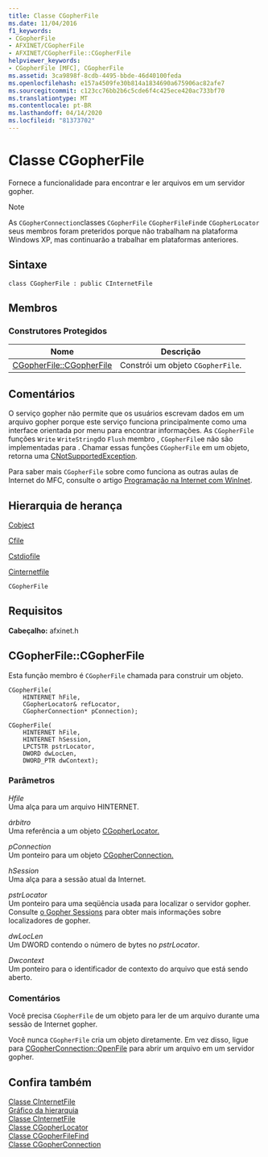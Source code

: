 ```yaml
---
title: Classe CGopherFile
ms.date: 11/04/2016
f1_keywords:
- CGopherFile
- AFXINET/CGopherFile
- AFXINET/CGopherFile::CGopherFile
helpviewer_keywords:
- CGopherFile [MFC], CGopherFile
ms.assetid: 3ca9898f-8cdb-4495-bbde-46d40100feda
ms.openlocfilehash: e157a4509fe30b814a1834690a675906ac82afe7
ms.sourcegitcommit: c123cc76bb2b6c5cde6f4c425ece420ac733bf70
ms.translationtype: MT
ms.contentlocale: pt-BR
ms.lasthandoff: 04/14/2020
ms.locfileid: "81373702"
---
```

# <a name="cgopherfile-class"></a>Classe CGopherFile

Fornece a funcionalidade para encontrar e ler arquivos em um servidor gopher.

> [!NOTE]
> As `CGopherConnection`classes `CGopherFile` `CGopherFileFind`e `CGopherLocator` seus membros foram preteridos porque não trabalham na plataforma Windows XP, mas continuarão a trabalhar em plataformas anteriores.

## <a name="syntax"></a>Sintaxe

```
class CGopherFile : public CInternetFile
```

## <a name="members"></a>Membros

### <a name="protected-constructors"></a>Construtores Protegidos

|Nome|Descrição|
|----------|-----------------|
|[CGopherFile::CGopherFile](#cgopherfile)|Constrói um objeto `CGopherFile`.|

## <a name="remarks"></a>Comentários

O serviço gopher não permite que os usuários escrevam dados em um arquivo gopher porque este serviço funciona principalmente como uma interface orientada por menu para encontrar informações. As `CGopherFile` funções `Write` `WriteString`do `Flush` membro , `CGopherFile`e não são implementadas para . Chamar essas funções `CGopherFile` em um objeto, retorna uma [CNotSupportedException](../../mfc/reference/cnotsupportedexception-class.md).

Para saber mais `CGopherFile` sobre como funciona as outras aulas de Internet do MFC, consulte o artigo [Programação na Internet com WinInet](../../mfc/win32-internet-extensions-wininet.md).

## <a name="inheritance-hierarchy"></a>Hierarquia de herança

[Cobject](../../mfc/reference/cobject-class.md)

[Cfile](../../mfc/reference/cfile-class.md)

[Cstdiofile](../../mfc/reference/cstdiofile-class.md)

[Cinternetfile](../../mfc/reference/cinternetfile-class.md)

`CGopherFile`

## <a name="requirements"></a>Requisitos

**Cabeçalho:** afxinet.h

## <a name="cgopherfilecgopherfile"></a><a name="cgopherfile"></a>CGopherFile::CGopherFile

Esta função membro é `CGopherFile` chamada para construir um objeto.

```
CGopherFile(
    HINTERNET hFile,
    CGopherLocator& refLocator,
    CGopherConnection* pConnection);

CGopherFile(
    HINTERNET hFile,
    HINTERNET hSession,
    LPCTSTR pstrLocator,
    DWORD dwLocLen,
    DWORD_PTR dwContext);
```

### <a name="parameters"></a>Parâmetros

*Hfile*<br/>
Uma alça para um arquivo HINTERNET.

*árbitro*<br/>
Uma referência a um objeto [CGopherLocator.](../../mfc/reference/cgopherlocator-class.md)

*pConnection*<br/>
Um ponteiro para um objeto [CGopherConnection.](../../mfc/reference/cgopherconnection-class.md)

*hSession*<br/>
Uma alça para a sessão atual da Internet.

*pstrLocator*<br/>
Um ponteiro para uma seqüência usada para localizar o servidor gopher. Consulte [o Gopher Sessions](cgopherlocator-class.md) para obter mais informações sobre localizadores de gopher.

*dwLocLen*<br/>
Um DWORD contendo o número de bytes no *pstrLocator*.

*Dwcontext*<br/>
Um ponteiro para o identificador de contexto do arquivo que está sendo aberto.

### <a name="remarks"></a>Comentários

Você precisa `CGopherFile` de um objeto para ler de um arquivo durante uma sessão de Internet gopher.

Você nunca `CGopherFile` cria um objeto diretamente. Em vez disso, ligue para [CGopherConnection::OpenFile](../../mfc/reference/cgopherconnection-class.md#openfile) para abrir um arquivo em um servidor gopher.

## <a name="see-also"></a>Confira também

[Classe CInternetFile](../../mfc/reference/cinternetfile-class.md)<br/>
[Gráfico da hierarquia](../../mfc/hierarchy-chart.md)<br/>
[Classe CInternetFile](../../mfc/reference/cinternetfile-class.md)<br/>
[Classe CGopherLocator](../../mfc/reference/cgopherlocator-class.md)<br/>
[Classe CGopherFileFind](../../mfc/reference/cgopherfilefind-class.md)<br/>
[Classe CGopherConnection](../../mfc/reference/cgopherconnection-class.md)
